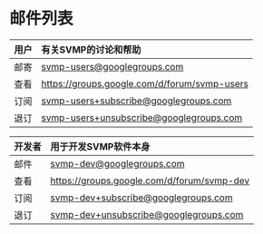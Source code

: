 # 邮件列表

| 用户 | 有关SVMP的讨论和帮助                                         |
| :--- | :----------------------------------------------------------- |
| 邮寄 | [svmp-users@googlegroups.com](mailto:svmp-users@googlegroups.com) |
| 查看 | <https://groups.google.com/d/forum/svmp-users>               |
| 订阅 | [svmp-users+subscribe@googlegroups.com](mailto:svmp-users+subscribe@googlegroups.com) |
| 退订 | [svmp-users+unsubscribe@googlegroups.com](mailto:svmp-users+unsubscribe@googlegroups.com) |

| 开发者 | 用于开发SVMP软件本身                                         |
| :----- | :----------------------------------------------------------- |
| 邮件   | [svmp-dev@googlegroups.com](mailto:svmp-dev@googlegroups.com) |
| 查看   | <https://groups.google.com/d/forum/svmp-dev>                 |
| 订阅   | [svmp-dev+subscribe@googlegroups.com](mailto:svmp-dev+subscribe@googlegroups.com) |
| 退订   | [svmp-dev+unsubscribe@googlegroups.com](mailto:svmp-dev+unsubscribe@googlegroups.com) |